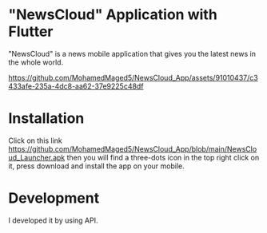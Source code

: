 # "NewsCloud" Application with Flutter
"NewsCloud" is a news mobile application that gives you the latest news in the whole world.


https://github.com/MohamedMaged5/NewsCloud_App/assets/91010437/c3433afe-235a-4dc8-aa62-37e9225c48df


# Installation
Click on this link https://github.com/MohamedMaged5/NewsCloud_App/blob/main/NewsCloud_Launcher.apk then you will find a three-dots icon in the top right click on it, press download and install the app on your mobile.

# Development
I developed it by using API.
